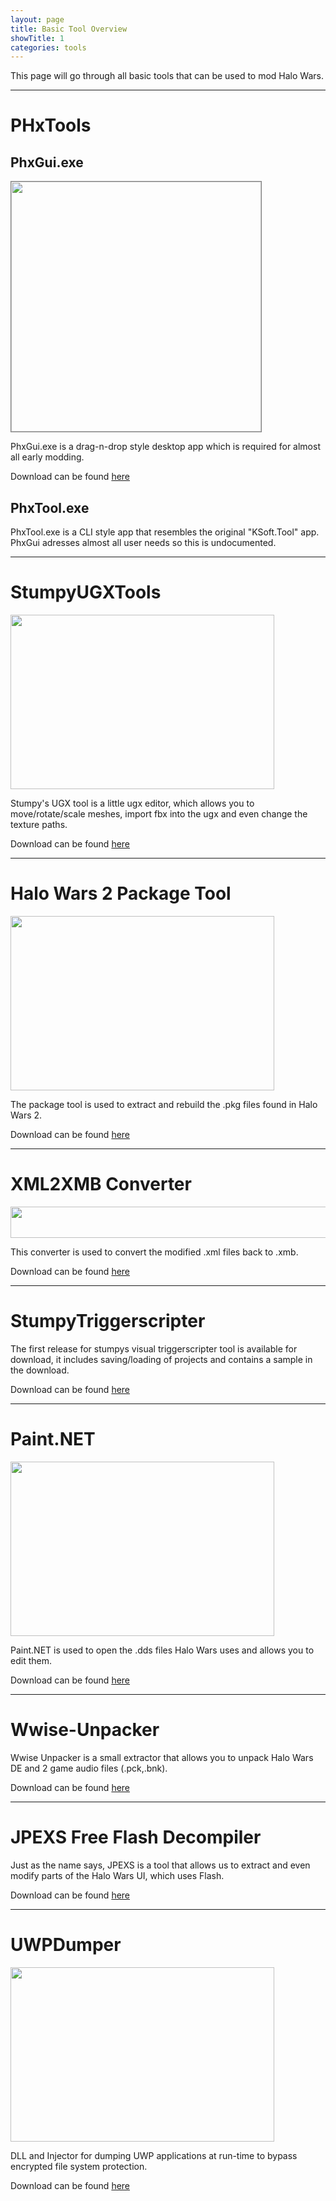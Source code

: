 ```yaml
---
layout: page
title: Basic Tool Overview
showTitle: 1
categories: tools
---
```


This page will go through all basic tools that can be used to mod Halo Wars. 



***

<a name="PHxTools"></a>
# PHxTools
## PhxGui.exe
<img width="auto" height="400" style="border:1px solid #808080" src="https://github.com/HaloWarsModding/HaloWarsModding.github.io/blob/master/assets/images/unpackingera_nofolder.png?raw=true">

PhxGui.exe is a drag-n-drop style desktop app which is required for almost all early modding.

Download can be found [here](https://github.com/HaloMods/HaloWarsDocs/releases) 

## PhxTool.exe

PhxTool.exe is a CLI style app that resembles the original "KSoft.Tool" app. PhxGui adresses almost all user needs so this is undocumented.

***

<a name="StumpyUGXTools"></a>
# StumpyUGXTools
<img width="422" height="279" src="https://github.com/HaloWarsModding/HaloWarsModding.github.io/blob/master/assets/images/stumpyugxtool_overview.png?raw=true">

Stumpy's UGX tool is a little ugx editor, which allows you to move/rotate/scale meshes, import fbx into the ugx and even change the texture paths.

Download can be found [here](https://github.com/jake1029/StumpyUGXTools) 

***

<a name="Halo Wars 2 Package Tool"></a>
# Halo Wars 2 Package Tool
<img width="422" height="279" src="https://github.com/HaloWarsModding/HaloWarsModding.github.io/blob/master/assets/images/hw2pkgtool_overview.png?raw=true">

The package tool is used to extract and rebuild the .pkg files found in Halo Wars 2.

Download can be found [here](https://www.mediafire.com/file/arygc1elmr13x3b/HW2PkgTool.exe/file)

***

<a name="XML2XMBConverter"></a>
# XML2XMB Converter
<img width="842" height="50" src="https://github.com/HaloWarsModding/HaloWarsModding.github.io/blob/master/assets/images/smallxml2xmbexample.png?raw=true">

This converter is used to convert the modified .xml files back to .xmb.

Download can be found [here](https://www.mediafire.com/file/agyy6rqh4sblns4/xmltoxmbtool.zip/file)

***

<a name="StumpyTriggerscripter"></a>
# StumpyTriggerscripter

The first release for stumpys visual triggerscripter tool is available for download, it includes saving/loading of projects and contains a sample in the download.

Download can be found [here](https://github.com/HaloWarsModding/StumpyTriggerscripter/releases) 

***

<a name="Paint.NET"></a>
# Paint.NET
<img width="422" height="279" src="https://www.getpaint.net/screenshots/pdn40_kirkland.jpg">

Paint.NET is used to open the .dds files Halo Wars uses and allows you to edit them.

Download can be found [here](https://www.getpaint.net/) 

***

<a name="Wwise-Unpacker"></a>
# Wwise-Unpacker

Wwise Unpacker is a small extractor that allows you to unpack Halo Wars DE and 2 game audio files (.pck,.bnk).

Download can be found [here](https://github.com/Vextil/Wwise-Unpacker/releases)  

***

<a name="JPEXS Free Flash Decompiler"></a>
# JPEXS Free Flash Decompiler

Just as the name says, JPEXS is a tool that allows us to extract and even modify parts of the Halo Wars UI, which uses Flash. 

Download can be found [here](https://github.com/jindrapetrik/jpexs-decompiler/releases) 

***

<a name="UWPDumper"></a>
# UWPDumper
<img width="422" height="279" src="https://raw.githubusercontent.com/Wunkolo/UWPDumper/master/media/demo2.gif">

DLL and Injector for dumping UWP applications at run-time to bypass encrypted file system protection.

Download can be found [here](https://github.com/Wunkolo/UWPDumper) 


